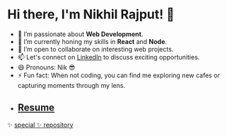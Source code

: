# Hi there, I'm Nikhil Rajput! 👋

- 👀 I’m passionate about **Web Development**.
- 🌱 I’m currently honing my skills in **React** and **Node**.
- 💞️ I’m open to collaborate on interesting web projects.
- 📫 Let's connect on [LinkedIn](https://www.linkedin.com/in/nikhil-rajput-294816251) to discuss exciting opportunities.
- 😄 Pronouns: Nik 😎
- ⚡ Fun fact: When not coding, you can find me exploring new cafes or capturing moments through my lens.
- ## [Resume](https://drive.google.com/file/d/1d24n4dPwr8r7IHlOhFDT8pMXwRIdeoSh/view?usp=drive_link)
✨ [special ✨ repository](https://github.com/Nik6348/My-Portfolio-)

